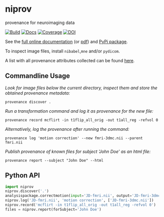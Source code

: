 niprov
======
provenance for neuroimaging data

[![Build](https://travis-ci.org/ilogue/niprov.svg?branch=master)](https://travis-ci.org/ilogue/niprov)
[![Docs](https://readthedocs.org/projects/niprov/badge/?version=latest)](http://niprov.readthedocs.org/)
[![Coverage](https://img.shields.io/coveralls/ilogue/niprov.svg)](https://coveralls.io/r/ilogue/niprov)
[![DOI](https://zenodo.org/badge/7344/ilogue/niprov.svg)](http://dx.doi.org/10.5281/zenodo.13683)

See the [full online documentation](http://niprov.readthedocs.org/) (or [pdf](https://media.readthedocs.org/pdf/niprov/latest/niprov.pdf)) and [PyPi package](https://pypi.python.org/pypi/niprov).

To inspect image files, install `nibabel`,`mne` and/or `pydicom`.

A list with all provenance attributes collected can be found [here](http://niprov.readthedocs.org/en/latest/provenance-fields.html).

Commandline Usage
-----------------

*Look for image files below the current directory, inspect them and store the obtained provenance metadata:*
```shell
provenance discover .
```

*Run a transformation command and log it as provenance for the new file:*
```shell
provenance record mcflirt -in t1flip_all_orig -out t1all_reg -refvol 0
```

*Alternatively, log the provenance after running the command:*
```shell
provenance log 'motion correction' --new fmri-3dmc.nii --parent fmri.nii 
```

*Publish provenance of known files for subject 'John Doe' as an html file:*
```shell
provenance report --subject "John Doe" --html
```

Python API
-----------------

```python
import niprov
niprov.discover('.')
analysispackage.correctmotion(input='JD-fmri.nii', output='JD-fmri-3dmc.nii')
niprov.log('JD-fmri.nii', 'motion correction', ['JD-fmri-3dmc.nii'])
niprov.record('mcflirt -in t1flip_all_orig -out t1all_reg -refvol 0')
files = niprov.report(forSubject='John Doe')
```


